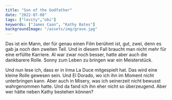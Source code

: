 ```yaml
---
title: "Son of the Godfather"
date: "2022-07-08"
tags: ["levity","obi"]
keywords: ["James Caan", "Kathy Bates"]
backgroundImage: "/assets/img/grave.jpg"
---
```

Das ist ein Mann, der für genau einen Film berühmt ist, gut, zwei, denn es gab ja noch den zweiten Teil. Und in diesem Fall braucht man nicht mehr für eine erfüllte Karriere. Al war zwar noch besser, hatte aber auch die dankbarere Rolle. Sonny zum Leben zu bringen war ein Meisterstück.

Und nun lese ich, dass er in Irma La Duce mitgespielt hat. Das wird eine kleine Rolle gewesen sein. Und El Dorado, wo ich ihn im Moment nicht unterbringen kann. Aber auch in Misery, was ich seinerzeit nicht bewusst wahrgenommen hatte. Und da fand ich ihn eher nicht so überzeugend. Aber wer hätte neben Kathy bestehen können?
